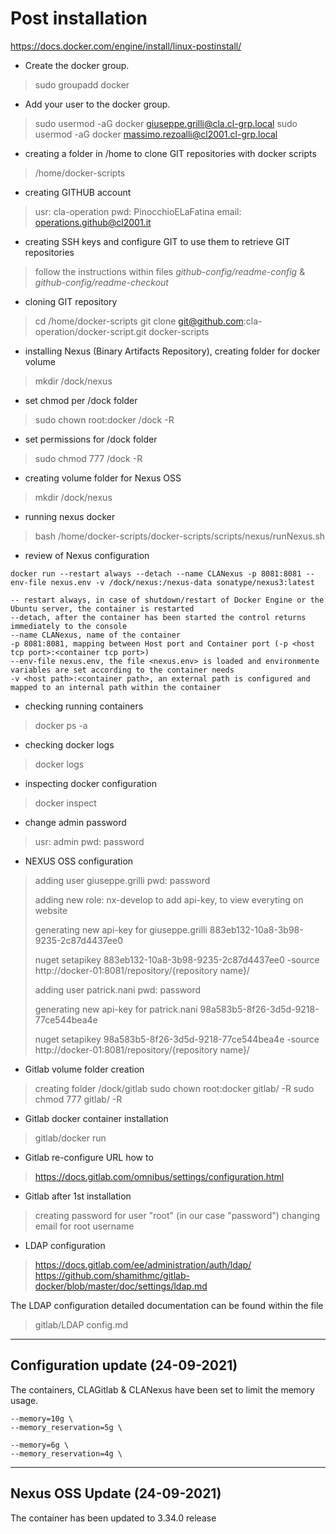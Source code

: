 # Post installation

https://docs.docker.com/engine/install/linux-postinstall/

- Create the docker group.

> sudo groupadd docker

- Add your user to the docker group.

> sudo usermod -aG docker giuseppe.grilli@cla.cl-grp.local
> sudo usermod -aG docker massimo.rezoalli@cl2001.cl-grp.local

- creating a folder in /home to clone GIT repositories with docker scripts
> /home/docker-scripts

- creating GITHUB account
> usr:      cla-operation
> pwd:      PinocchioELaFatina
> email:    operations.github@cl2001.it

- creating SSH keys and configure GIT to use them to retrieve GIT repositories
> follow the instructions within files _github-config/readme-config_ & _github-config/readme-checkout_

- cloning GIT repository
> cd /home/docker-scripts
> git clone git@github.com:cla-operation/docker-script.git docker-scripts

- installing Nexus (Binary Artifacts Repository), creating folder for docker volume
> mkdir /dock/nexus

- set chmod per /dock folder
> sudo chown root:docker /dock -R

- set permissions for /dock folder
> sudo chmod 777 /dock -R

- creating volume folder for Nexus OSS
> mkdir /dock/nexus
 
- running nexus docker
> bash /home/docker-scripts/docker-scripts/scripts/nexus/runNexus.sh

- review of Nexus configuration
```
docker run --restart always --detach --name CLANexus -p 8081:8081 --env-file nexus.env -v /dock/nexus:/nexus-data sonatype/nexus3:latest

-- restart always, in case of shutdown/restart of Docker Engine or the Ubuntu server, the container is restarted
--detach, after the container has been started the control returns immediately to the console
--name CLANexus, name of the container
-p 8081:8081, mapping between Host port and Container port (-p <host tcp port>:<container tcp port>)
--env-file nexus.env, the file <nexus.env> is loaded and environmente variables are set according to the container needs
-v <host path>:<container path>, an external path is configured and mapped to an internal path within the container
```

- checking running containers
> docker ps -a

- checking docker logs
> docker logs <Container Id>

- inspecting docker configuration
> docker inspect <Container Id> 

- change admin password
> usr: admin
> pwd: password

- NEXUS OSS configuration
> adding user giuseppe.grilli
> pwd: password
> 
> adding new role: nx-develop
> to add api-key, to view everyting on website
> 
> generating new api-key for giuseppe.grilli
> 883eb132-10a8-3b98-9235-2c87d4437ee0
> 
> nuget setapikey 883eb132-10a8-3b98-9235-2c87d4437ee0 -source http://docker-01:8081/repository/{repository name}/
> 
> adding user patrick.nani
> pwd: password
> 
> generating new api-key for patrick.nani
> 98a583b5-8f26-3d5d-9218-77ce544bea4e
> 
> nuget setapikey 98a583b5-8f26-3d5d-9218-77ce544bea4e -source http://docker-01:8081/repository/{repository name}/

- Gitlab volume folder creation
> creating folder /dock/gitlab
> sudo chown root:docker gitlab/ -R
> sudo chmod 777 gitlab/ -R

- Gitlab docker container installation
> gitlab/docker run

- Gitlab re-configure URL how to
> https://docs.gitlab.com/omnibus/settings/configuration.html

- Gitlab after 1st installation
> creating password for user "root" (in our case "password")
> changing email for root username

- LDAP configuration
> https://docs.gitlab.com/ee/administration/auth/ldap/
> https://github.com/shamithmc/gitlab-docker/blob/master/doc/settings/ldap.md

The LDAP configuration detailed documentation can be found within the file
> gitlab/LDAP config.md
---

## Configuration update (24-09-2021)

The containers, CLAGitlab & CLANexus have been set to limit the memory usage.

```CLAGitlab memory reservation
--memory=10g \
--memory_reservation=5g \
```

```CLANexus memory reservation
--memory=6g \
--memory_reservation=4g \
```
---

## Nexus OSS Update (24-09-2021)

The container has been updated to 3.34.0 release
